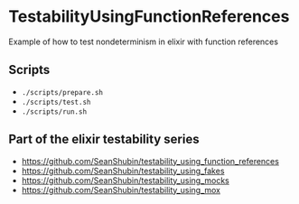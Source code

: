 # TestabilityUsingFunctionReferences

Example of how to test nondeterminism in elixir with function references

## Scripts
- `./scripts/prepare.sh`
- `./scripts/test.sh`
- `./scripts/run.sh`

## Part of the elixir testability series
- https://github.com/SeanShubin/testability_using_function_references
- https://github.com/SeanShubin/testability_using_fakes
- https://github.com/SeanShubin/testability_using_mocks
- https://github.com/SeanShubin/testability_using_mox

